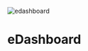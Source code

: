 ![edashboard](https://github.com/sahilmoktan/eDashboard/assets/103031235/944067ff-e072-4df8-b4b9-f1a36adf4c98)
# eDashboard
